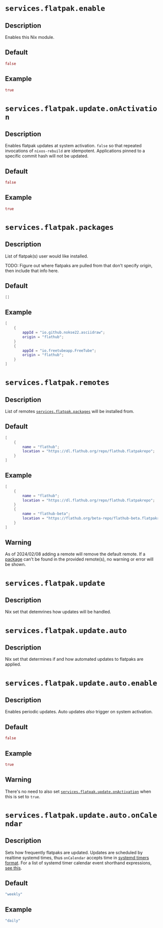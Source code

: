 # `services.flatpak.enable`

## Description

Enables this Nix module.

## Default

```nix
false
```

## Example

```nix
true
```

# `services.flatpak.update.onActivation`

## Description

Enables flatpak updates at system activation. `false` so that repeated invocations of `nixos-rebuild` are idempotent. Applications pinned to a specific commit hash will not be updated.

## Default

```nix
false
```

## Example

```nix
true
```

# `services.flatpak.packages`

## Description

List of flatpak(s) user would like installed.

TODO: Figure out where flatpaks are pulled from that don't specify origin, then include that info here.

## Default

```nix
[]
```

## Example

```nix
[
    {
        appId = "io.github.nokse22.asciidraw";
        origin = "flathub";
    }
    {
        appId = "io.freetubeapp.FreeTube";
        origin = "flathub";
    }
]
```

# `services.flatpak.remotes`

## Description

List of remotes [`services.flatpak.packages`](TODO) will be installed from.

## Default

```nix
[
    {
        name = "flathub";
        location = "https://dl.flathub.org/repo/flathub.flatpakrepo";
    }
]
```

## Example

```nix
[
    {
        name = "flathub";
        location = "https://dl.flathub.org/repo/flathub.flatpakrepo";
    }
    {
        name = "flathub-beta";
        location = "https://flathub.org/beta-repo/flathub-beta.flatpakrepo";
    }
]
```

## **Warning**

As of 2024/02/08 adding a remote will remove the default remote. If a [package](TODO) can't be found in the provided remote(s), no warning or error will be shown.

# `services.flatpak.update`

## Description

Nix set that detemrines how updates will be handled.

# `services.flatpak.update.auto`

## Description

Nix set that determines if and how automated updates to flatpaks are applied.

# `services.flatpak.update.auto.enable`

## Description

Enables periodic updates. Auto updates *also* trigger on system activation.

## Default

```nix
false
```

## Example

```nix
true
```

## **Warning**

There's no need to also set [`services.flatpak.update.onActivation`](TODO) when this is set to `true`.

# `services.flatpak.update.auto.onCalendar`

## Description

Sets how frequently flatpaks are updated. Updates are scheduled by realtime systemd times, thus `onCalendar` accepts time in [systemd timers format](https://wiki.archlinux.org/title/systemd/Timers). For a list of systemd timer calendar event shorthand expressions, [see this](https://man.archlinux.org/man/systemd.time.7#CALENDAR_EVENTS).

## Default

```nix
"weekly"
```

## Example

```nix
"daily"
```

